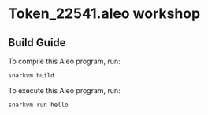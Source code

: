 # Token_22541.aleo workshop

## Build Guide

To compile this Aleo program, run:
```bash
snarkvm build
```

To execute this Aleo program, run:
```bash
snarkvm run hello
```
